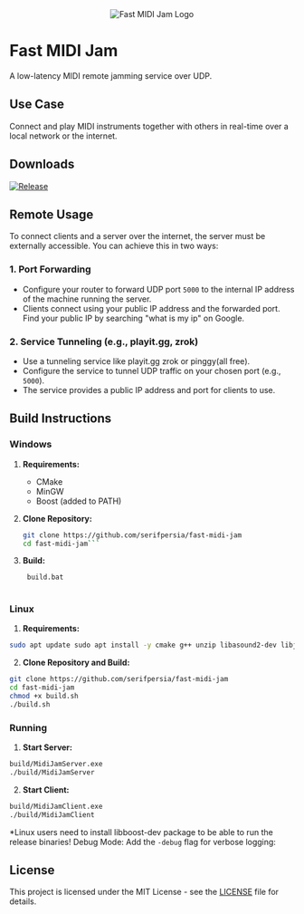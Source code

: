 <div align="center">
  <img src="https://github.com/user-attachments/assets/b6934858-21ce-4cbe-a3e8-6a7338df5d27" alt="Fast MIDI Jam Logo">
</div>

# Fast MIDI Jam

A low-latency MIDI remote jamming service over UDP.

## Use Case

Connect and play MIDI instruments together with others in real-time over a local network or the internet.

## Downloads

[![Release](https://img.shields.io/github/release/serifpersia/fast-midi-jam.svg?style=flat-square)](https://github.com/serifpersia/fast-midi-jam/releases)

## Remote Usage

To connect clients and a server over the internet, the server must be externally accessible. You can achieve this in two ways:

### 1. Port Forwarding
- Configure your router to forward UDP port `5000` to the internal IP address of the machine running the server.
- Clients connect using your public IP address and the forwarded port. Find your public IP by searching "what is my ip" on Google.

### 2. Service Tunneling (e.g., playit.gg, zrok)
- Use a tunneling service like playit.gg zrok or pinggy(all free).
- Configure the service to tunnel UDP traffic on your chosen port (e.g., `5000`).
- The service provides a public IP address and port for clients to use.

## Build Instructions

### Windows
1. **Requirements:**
   - CMake
   - MinGW
   - Boost (added to PATH)

2. **Clone Repository:**
   ```bash
   git clone https://github.com/serifpersia/fast-midi-jam
   cd fast-midi-jam```
3. **Build:**
   ```bash
    build.bat
  

### Linux
1. **Requirements:**
```bash
sudo apt update sudo apt install -y cmake g++ unzip libasound2-dev libjack-dev libboost-dev
```
2. **Clone Repository and Build:**
```bash
git clone https://github.com/serifpersia/fast-midi-jam
cd fast-midi-jam
chmod +x build.sh
./build.sh
```
### Running

1. **Start Server:**
```bash
build/MidiJamServer.exe
./build/MidiJamServer
```
2. **Start Client:**
```bash
build/MidiJamClient.exe
./build/MidiJamClient
```

*Linux users need to install libboost-dev package to be able to run the release binaries!
Debug Mode: Add the ```-debug``` flag for verbose logging:

## License

This project is licensed under the MIT License - see the [LICENSE](LICENSE) file for details.
